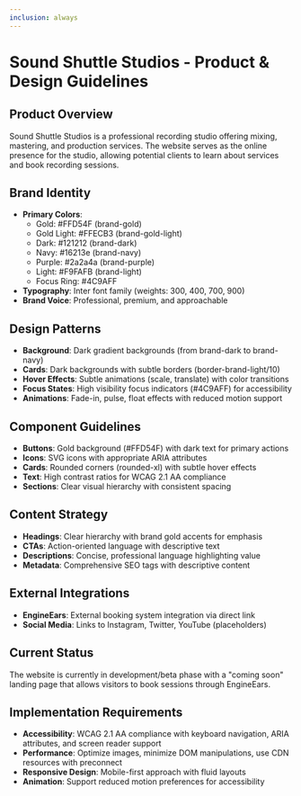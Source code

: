```yaml
---
inclusion: always
---
```


# Sound Shuttle Studios - Product & Design Guidelines

## Product Overview
Sound Shuttle Studios is a professional recording studio offering mixing, mastering, and production services. The website serves as the online presence for the studio, allowing potential clients to learn about services and book recording sessions.

## Brand Identity
- **Primary Colors**: 
  - Gold: #FFD54F (brand-gold)
  - Gold Light: #FFECB3 (brand-gold-light)
  - Dark: #121212 (brand-dark)
  - Navy: #16213e (brand-navy)
  - Purple: #2a2a4a (brand-purple)
  - Light: #F9FAFB (brand-light)
  - Focus Ring: #4C9AFF
- **Typography**: Inter font family (weights: 300, 400, 700, 900)
- **Brand Voice**: Professional, premium, and approachable

## Design Patterns
- **Background**: Dark gradient backgrounds (from brand-dark to brand-navy)
- **Cards**: Dark backgrounds with subtle borders (border-brand-light/10)
- **Hover Effects**: Subtle animations (scale, translate) with color transitions
- **Focus States**: High visibility focus indicators (#4C9AFF) for accessibility
- **Animations**: Fade-in, pulse, float effects with reduced motion support

## Component Guidelines
- **Buttons**: Gold background (#FFD54F) with dark text for primary actions
- **Icons**: SVG icons with appropriate ARIA attributes
- **Cards**: Rounded corners (rounded-xl) with subtle hover effects
- **Text**: High contrast ratios for WCAG 2.1 AA compliance
- **Sections**: Clear visual hierarchy with consistent spacing

## Content Strategy
- **Headings**: Clear hierarchy with brand gold accents for emphasis
- **CTAs**: Action-oriented language with descriptive text
- **Descriptions**: Concise, professional language highlighting value
- **Metadata**: Comprehensive SEO tags with descriptive content

## External Integrations
- **EngineEars**: External booking system integration via direct link
- **Social Media**: Links to Instagram, Twitter, YouTube (placeholders)

## Current Status
The website is currently in development/beta phase with a "coming soon" landing page that allows visitors to book sessions through EngineEars.

## Implementation Requirements
- **Accessibility**: WCAG 2.1 AA compliance with keyboard navigation, ARIA attributes, and screen reader support
- **Performance**: Optimize images, minimize DOM manipulations, use CDN resources with preconnect
- **Responsive Design**: Mobile-first approach with fluid layouts
- **Animation**: Support reduced motion preferences for accessibility